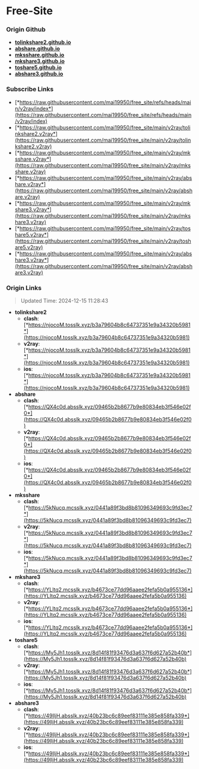# Free-Site

### Origin Github

- [**tolinkshare2.github.io**](https://github.com/tolinkshare2/tolinkshare2.github.io)
- [**abshare.github.io**](https://github.com/abshare/abshare.github.io)
- [**mksshare.github.io**](https://github.com/mksshare/mksshare.github.io)
- [**mkshare3.github.io**](https://github.com/mkshare3/mkshare3.github.io)
- [**toshare5.github.io**](https://github.com/toshare5/toshare5.github.io)
- [**abshare3.github.io**](https://github.com/abshare3/abshare3.github.io)

### Subscribe Links

- [*https://raw.githubusercontent.com/mai19950/free_site/refs/heads/main/v2ray/index*](https://raw.githubusercontent.com/mai19950/free_site/refs/heads/main/v2ray/index)
- [*https://raw.githubusercontent.com/mai19950/free_site/main/v2ray/tolinkshare2.v2ray*](https://raw.githubusercontent.com/mai19950/free_site/main/v2ray/tolinkshare2.v2ray)
- [*https://raw.githubusercontent.com/mai19950/free_site/main/v2ray/mksshare.v2ray*](https://raw.githubusercontent.com/mai19950/free_site/main/v2ray/mksshare.v2ray)
- [*https://raw.githubusercontent.com/mai19950/free_site/main/v2ray/abshare.v2ray*](https://raw.githubusercontent.com/mai19950/free_site/main/v2ray/abshare.v2ray)
- [*https://raw.githubusercontent.com/mai19950/free_site/main/v2ray/mkshare3.v2ray*](https://raw.githubusercontent.com/mai19950/free_site/main/v2ray/mkshare3.v2ray)
- [*https://raw.githubusercontent.com/mai19950/free_site/main/v2ray/toshare5.v2ray*](https://raw.githubusercontent.com/mai19950/free_site/main/v2ray/toshare5.v2ray)
- [*https://raw.githubusercontent.com/mai19950/free_site/main/v2ray/abshare3.v2ray*](https://raw.githubusercontent.com/mai19950/free_site/main/v2ray/abshare3.v2ray)

### Origin Links

> Updated Time: 2024-12-15 11:28:43

- **tolinkshare2**
  - **clash**: [*https://njocoM.tosslk.xyz/b3a79604b8c64737351e9a34320b5981*](https://njocoM.tosslk.xyz/b3a79604b8c64737351e9a34320b5981)
  - **v2ray**: [*https://njocoM.tosslk.xyz/b3a79604b8c64737351e9a34320b5981*](https://njocoM.tosslk.xyz/b3a79604b8c64737351e9a34320b5981)
  - **ios**: [*https://njocoM.tosslk.xyz/b3a79604b8c64737351e9a34320b5981*](https://njocoM.tosslk.xyz/b3a79604b8c64737351e9a34320b5981)
- **abshare**
  - **clash**: [*https://QX4c0d.absslk.xyz/09465b2b8677b9e80834eb3f546e02f0*](https://QX4c0d.absslk.xyz/09465b2b8677b9e80834eb3f546e02f0)
  - **v2ray**: [*https://QX4c0d.absslk.xyz/09465b2b8677b9e80834eb3f546e02f0*](https://QX4c0d.absslk.xyz/09465b2b8677b9e80834eb3f546e02f0)
  - **ios**: [*https://QX4c0d.absslk.xyz/09465b2b8677b9e80834eb3f546e02f0*](https://QX4c0d.absslk.xyz/09465b2b8677b9e80834eb3f546e02f0)
- **mksshare**
  - **clash**: [*https://5kNucq.mcsslk.xyz/0441a89f3bd8b81096349693c9fd3ec7*](https://5kNucq.mcsslk.xyz/0441a89f3bd8b81096349693c9fd3ec7)
  - **v2ray**: [*https://5kNucq.mcsslk.xyz/0441a89f3bd8b81096349693c9fd3ec7*](https://5kNucq.mcsslk.xyz/0441a89f3bd8b81096349693c9fd3ec7)
  - **ios**: [*https://5kNucq.mcsslk.xyz/0441a89f3bd8b81096349693c9fd3ec7*](https://5kNucq.mcsslk.xyz/0441a89f3bd8b81096349693c9fd3ec7)
- **mkshare3**
  - **clash**: [*https://YLltq2.mcsslk.xyz/b4673ce77dd96aaee2fefa5b0a955136*](https://YLltq2.mcsslk.xyz/b4673ce77dd96aaee2fefa5b0a955136)
  - **v2ray**: [*https://YLltq2.mcsslk.xyz/b4673ce77dd96aaee2fefa5b0a955136*](https://YLltq2.mcsslk.xyz/b4673ce77dd96aaee2fefa5b0a955136)
  - **ios**: [*https://YLltq2.mcsslk.xyz/b4673ce77dd96aaee2fefa5b0a955136*](https://YLltq2.mcsslk.xyz/b4673ce77dd96aaee2fefa5b0a955136)
- **toshare5**
  - **clash**: [*https://My5Jh1.tosslk.xyz/8d14f81f93476d3a637f6d627a52b40b*](https://My5Jh1.tosslk.xyz/8d14f81f93476d3a637f6d627a52b40b)
  - **v2ray**: [*https://My5Jh1.tosslk.xyz/8d14f81f93476d3a637f6d627a52b40b*](https://My5Jh1.tosslk.xyz/8d14f81f93476d3a637f6d627a52b40b)
  - **ios**: [*https://My5Jh1.tosslk.xyz/8d14f81f93476d3a637f6d627a52b40b*](https://My5Jh1.tosslk.xyz/8d14f81f93476d3a637f6d627a52b40b)
- **abshare3**
  - **clash**: [*https://49lljH.absslk.xyz/40b23bc6c89eef83111e385e858fa339*](https://49lljH.absslk.xyz/40b23bc6c89eef83111e385e858fa339)
  - **v2ray**: [*https://49lljH.absslk.xyz/40b23bc6c89eef83111e385e858fa339*](https://49lljH.absslk.xyz/40b23bc6c89eef83111e385e858fa339)
  - **ios**: [*https://49lljH.absslk.xyz/40b23bc6c89eef83111e385e858fa339*](https://49lljH.absslk.xyz/40b23bc6c89eef83111e385e858fa339)
